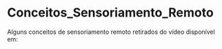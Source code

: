 # Conceitos_Sensoriamento_Remoto
Alguns conceitos de sensoriamento remoto retirados do vídeo disponível em:
